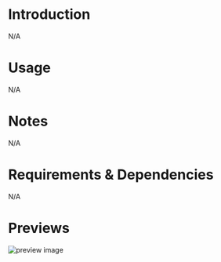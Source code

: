 # Introduction
N/A

# Usage
N/A

# Notes
N/A

# Requirements & Dependencies
N/A

# Previews
![preview image](https://via.placeholder.com/350x240)
